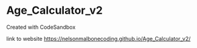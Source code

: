 # Age_Calculator_v2

Created with CodeSandbox

link to website https://nelsonmalbonecoding.github.io/Age_Calculator_v2/

